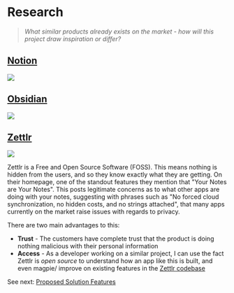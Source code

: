 # Research
> *What similar products already exists on the market - how will this project draw inspiration or differ?*

## [Notion](https://www.notion.so/product/)
<img src="./Notion1">

## [Obsidian](https://obsidian.md/)
<img src="./">

## [Zettlr](https://www.zettlr.com/)
<img src="./">

Zettlr is a Free and Open Source Software (FOSS). This means nothing is hidden from the users, and so they know exactly what they are getting.
On their homepage, one of the standout features they mention that "Your Notes are Your Notes". This posts legitimate concerns as to what other apps are doing with your notes, suggesting with phrases such as "No forced cloud synchronization, no hidden costs, and no strings attached", that many apps currently on the market raise issues with regards to privacy.

There are two main advantages to this:
- **Trust** - The customers have complete trust that the product is doing nothing malicious with their personal information
- **Access** - As a developer working on a similar project, I can use the fact Zettlr is *open source* to understand how an app like this is built, and even magpie/ improve on existing features in the [Zettlr codebase](https://github.com/Zettlr/Zettlr)

See next: [Proposed Solution Features](1.5-proposed_solution_features.md)
